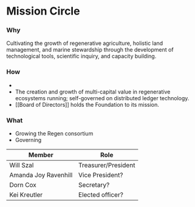 # Mission Circle
### Why
Cultivating the growth of regenerative agriculture, holistic land management, and marine stewardship through the development of technological tools, scientific inquiry, and capacity building.

### How
- 
- The creation and growth of multi-capital value in regenerative ecosystems running; self-governed on distributed ledger technology. 
- [[Board of Directors]] holds the Foundation to its mission.

### What
- Growing the Regen consortium
- Governing 

| Member | Role | 
|---|---|
| Will Szal | Treasurer/President | (lead link to general circle?)
| Amanda Joy Ravenhill | Vice President? |
| Dorn Cox | Secretary? |
| Kei Kreutler | Elected officer? |
